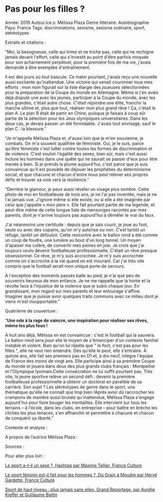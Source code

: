 # Pas pour les filles ?

Année: 2019
Auteur.ice.s: Mélissa Plaza
Genre littéraire: Autobiographie
Pays: France
Tags: discriminations, sexisme, sexisme ordinaire, sport, stéréotypes

Extraits et citations : 

“Moi, la besogneuse, celle qui trime et ne triche pas, celle qui ne rechigne jamais devant l'effort, celle qui s'investit au point d'être parfois moquée pour son acharnement perpétuel, pour la première fois de ma vie, j'avais demandé à être exemptée d'entraînement.

Il est des jours où tout bascule. Ce matin pourtant, j'avais reçu une nouvelle aussi excitante qu'inattendue. Une victoire qui venait couronner tous mes efforts : mon nom figurait sur la liste élargie des joueuses sélectionnées pour la préparation de la Coupe du monde en Allemagne. Même si j'en avais déjà disputé une avec les jeunes, participer à la Coupe du monde, avec les plus grandes, c'était autre chose. C'était rejoindre une élite, franchir la marche ultime et, plus que tout, réaliser mon plus grand rêve ! Ça, c'était le plan A. Le plan B était de partir en Chine, puisque je faisais à coup sûr partie de la sélection pour les Jeux olympiques universitaires. Dans les deux cas, je devais passer un été formidable. J'avais tout envisagé, sauf le plan C : la blessure.”

“Je m'appelle Mélissa Plaza et, d'aussi loin que je m'en souvienne, je combats. On m'a souvent qualifiée de féministe. Oui, je le suis, parce qu'être féministe c'est lutter contre toutes les formes de discrimination et de violence. C'est vouloir l'égalité des sexes, bien sûr, mais c'est aussi inclure les hommes dans une quête qui ne saurait se passer d'eux pour être menée à bien. Si je prends la plume aujourd'hui, c'est parce que je suis convaincue qu'il est possible de déjouer les prophéties du déterminisme social, et que chacune et chacun d'entre nous peut relever ses propres défis et trouver sa voie vers la résilience.”

“Derrière le glamour, je peux aussi révéler un visage plus sombre. Cette photo de moi en footballeuse de trois ans, je ne l'ai pas inventée, mais je ne l'ai jamais vue. J'ignore même si elle existe, ou si elle a été imaginée par celui que j'appelle « mon père ». Elle fait pourtant partie de ma légende, et peut-être même de cette longue liste de mensonges racontés par mes parents, dont je n'arrive toujours pas aujourd'hui à démêler le vrai du faux.

J'ai néanmoins une certitude : depuis que je sais courir, je joue au foot, seule ou avec des copains, qu'on m'y autorise ou non. C'est tantôt un refuge, tantôt un défouloir. Cette rencontre avec le ballon rond a été comme un coup de foudre, une lumière au bout d'un long tunnel. Un moyen d'apaiser ma colère, de convertir mes peines en joie. Je crois que j'ai toujours voulu devenir footballeuse professionnelle. C'était un rêve presque obsessionnel. Ce rêve, je m'y suis accrochée. Je m'y suis accrochée comme on s'accroche à la vie quand on est mourant. Car j'ai très vite compris que le football serait mon unique porte de secours.

À l'exception des moments passés balle au pied, je n'ai que peu de souvenirs heureux de mon enfance. Je ne me rappelle que la honte et la révolte face à l'injustice de la violence que je subis chaque jour. En grandissant, mon regard sur mes parents et leur entourage s'affine. Imaginer que je puisse avoir quelques traits communs avec ce milieu dont je viens m'est insupportable.”

Quatrième de couverture : 

“**Une ode à la rage de vaincre, une inspiration pour réaliser ses rêves, même les plus fous !**

À huit ans déjà, Mélissa en est convaincue : c'est le football qui la sauvera. Le ballon rond sera pour elle le moyen de s'émanciper d'un contexte familial instable et violent. Bien qu'on lui répète que " le foot, c'est pas pour les filles ", elle ne veut rien entendre. Dès qu'elle le peut, elle s'entraîne. À quinze ans, elle fait ses premiers pas en D1 et, à dix-neuf, intègre l'équipe de France des moins de vingt ans. Elle participe ainsi à sa première Coupe du monde et jouera dans deux des plus grands clubs français : Montpellier et l'Olympique lyonnais.Cette consécration ne lui suffit pourtant pas. Très vite, la jeune sportive relève un second défi : devenir la première footballeuse professionnelle à obtenir un doctorat en parallèle de sa carrière. Son sujet ? Les stéréotypes de genre dans le sport, une thématique qu'elle ne connaît que trop bien !Après avoir dû raccrocher les crampons de manière aussi brutale qu'inattendue, Mélissa Plaza s'engage aujourd'hui pour faire bouger les mentalités. Elle intervient sur tous les terrains – à l'école, dans les clubs, en entreprise – pour battre en brèche les clichés les plus tenaces, s'en affranchir et permettre à chacune et chacun de conquérir sa liberté.”

Contexte et analyse : 

A propos de l’autrice Mélissa Plaza : 

Sources : 

Pour aller plus loin : 

[Le sport a-t-il un sexe ?, Hashtag par Maxime Tellier, France Culture](https://www.franceculture.fr/emissions/hashtag/le-sport-a-t-il-un-sexe) 

[Le sport féminin est-il fait pour les hommes ?, Du Grain à Moudre par Hervé Gardette, France Culture](https://www.franceculture.fr/emissions/du-grain-a-moudre/du-grain-a-moudre-emission-du-mercredi-15-mai-2019)

[Sport de haut niveau : plus jamais sans elles, Grand Reportage, par Aurélie Kieffer et Guillaume Battin](https://www.franceculture.fr/emissions/grand-reportage/sport-de-haut-niveau-jamais-plus-sans-elles)
